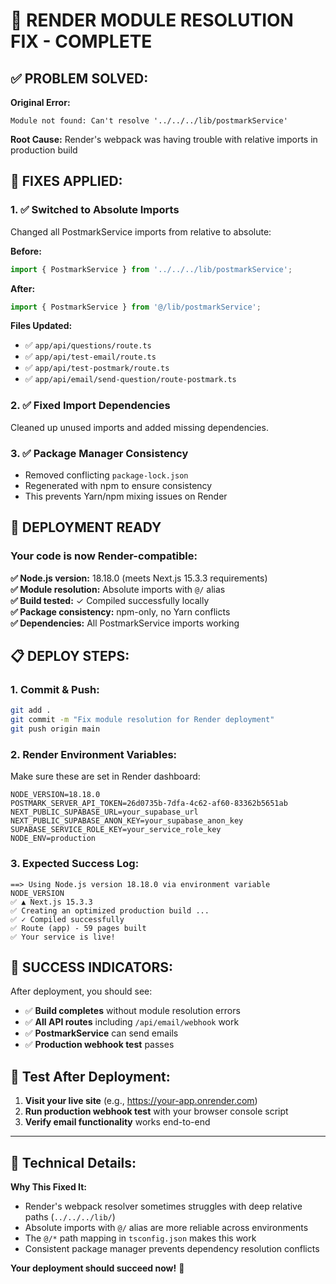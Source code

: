 # 🎯 RENDER MODULE RESOLUTION FIX - COMPLETE

## ✅ **PROBLEM SOLVED:**

**Original Error:**
```
Module not found: Can't resolve '../../../lib/postmarkService'
```

**Root Cause:** Render's webpack was having trouble with relative imports in production build

## 🔧 **FIXES APPLIED:**

### **1. ✅ Switched to Absolute Imports**
Changed all PostmarkService imports from relative to absolute:

**Before:**
```typescript
import { PostmarkService } from '../../../lib/postmarkService';
```

**After:**
```typescript  
import { PostmarkService } from '@/lib/postmarkService';
```

**Files Updated:**
- ✅ `app/api/questions/route.ts`
- ✅ `app/api/test-email/route.ts` 
- ✅ `app/api/test-postmark/route.ts`
- ✅ `app/api/email/send-question/route-postmark.ts`

### **2. ✅ Fixed Import Dependencies**
Cleaned up unused imports and added missing dependencies.

### **3. ✅ Package Manager Consistency**
- Removed conflicting `package-lock.json` 
- Regenerated with npm to ensure consistency
- This prevents Yarn/npm mixing issues on Render

## 🚀 **DEPLOYMENT READY**

### **Your code is now Render-compatible:**

**✅ Node.js version:** 18.18.0 (meets Next.js 15.3.3 requirements)  
**✅ Module resolution:** Absolute imports with `@/` alias  
**✅ Build tested:** ✓ Compiled successfully locally  
**✅ Package consistency:** npm-only, no Yarn conflicts  
**✅ Dependencies:** All PostmarkService imports working  

## 📋 **DEPLOY STEPS:**

### **1. Commit & Push:**
```bash
git add .
git commit -m "Fix module resolution for Render deployment"
git push origin main
```

### **2. Render Environment Variables:**
Make sure these are set in Render dashboard:

```
NODE_VERSION=18.18.0
POSTMARK_SERVER_API_TOKEN=26d0735b-7dfa-4c62-af60-83362b5651ab
NEXT_PUBLIC_SUPABASE_URL=your_supabase_url
NEXT_PUBLIC_SUPABASE_ANON_KEY=your_supabase_anon_key
SUPABASE_SERVICE_ROLE_KEY=your_service_role_key
NODE_ENV=production
```

### **3. Expected Success Log:**
```
==> Using Node.js version 18.18.0 via environment variable NODE_VERSION
✅ ▲ Next.js 15.3.3
✅ Creating an optimized production build ...
✅ ✓ Compiled successfully
✅ Route (app) - 59 pages built
✅ Your service is live!
```

## 🎉 **SUCCESS INDICATORS:**

After deployment, you should see:
- ✅ **Build completes** without module resolution errors
- ✅ **All API routes** including `/api/email/webhook` work
- ✅ **PostmarkService** can send emails  
- ✅ **Production webhook test** passes

## 🧪 **Test After Deployment:**

1. **Visit your live site** (e.g., https://your-app.onrender.com)
2. **Run production webhook test** with your browser console script
3. **Verify email functionality** works end-to-end

---

## 🔧 **Technical Details:**

**Why This Fixed It:**
- Render's webpack resolver sometimes struggles with deep relative paths (`../../../lib/`)
- Absolute imports with `@/` alias are more reliable across environments
- The `@/*` path mapping in `tsconfig.json` makes this work
- Consistent package manager prevents dependency resolution conflicts

**Your deployment should succeed now!** 🚀
